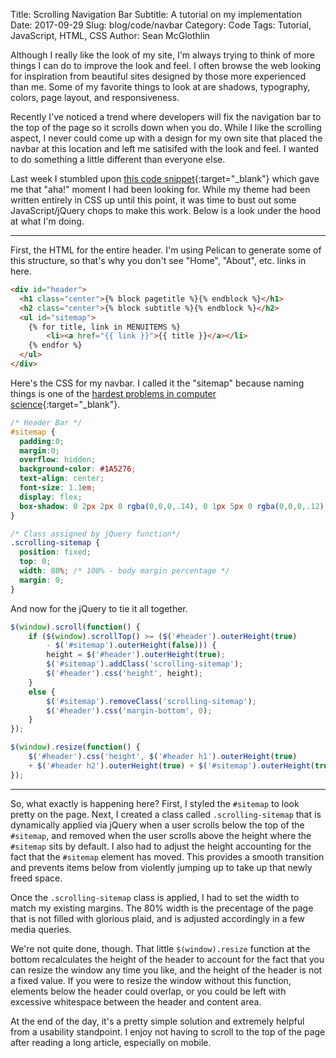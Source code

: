 Title: Scrolling Navigation Bar
Subtitle: A tutorial on my implementation
Date: 2017-09-29
Slug: blog/code/navbar
Category: Code
Tags: Tutorial, JavaScript, HTML, CSS
Author: Sean McGlothlin

Although I really like the look of my site, I'm always trying to think of more things I can do to improve the look and feel. I often browse the web looking for inspiration from beautiful sites designed by those more experienced than me. Some of my favorite things to look at are shadows, typography, colors, page layout, and responsiveness.

Recently I've noticed a trend where developers will fix the navigation bar to the top of the page so it scrolls down when you do. While I like the scrolling aspect, I never could come up with a design for my own site that placed the navbar at this location and left me satisifed with the look and feel. I wanted to do something a little different than everyone else.

Last week I stumbled upon [this code snippet](https://codepen.io/JGallardo/pen/lJoyk){:target="\_blank"} which gave me that "aha!" moment I had been looking for. While my theme had been written entirely in CSS up until this point, it was time to bust out some JavaScript/jQuery chops to make this work. Below is a look under the hood at what I'm doing.

---

First, the HTML for the entire header. I'm using Pelican to generate some of this structure, so that's why you don't see "Home", "About", etc. links in here.

```html
<div id="header">
  <h1 class="center">{% block pagetitle %}{% endblock %}</h1>
  <h2 class="center">{% block subtitle %}{% endblock %}</h2>
  <ul id="sitemap">
    {% for title, link in MENUITEMS %}
        <li><a href="{{ link }}">{{ title }}</a></li>
    {% endfor %}
  </ul>
</div>
```

Here's the CSS for my navbar. I called it the "sitemap" because naming things is one of the [hardest problems in computer science](https://twitter.com/codinghorror/status/506010907021828096?lang=en){:target="\_blank"}.

```css
/* Header Bar */
#sitemap {
  padding:0;
  margin:0;
  overflow: hidden;
  background-color: #1A5276;
  text-align: center;
  font-size: 1.1em;
  display: flex;
  box-shadow: 0 2px 2px 0 rgba(0,0,0,.14), 0 1px 5px 0 rgba(0,0,0,.12), 0 3px 1px -2px rgba(0,0,0,.2);
}

/* Class assigned by jQuery function*/
.scrolling-sitemap {
  position: fixed;
  top: 0;
  width: 80%; /* 100% - body margin percentage */
  margin: 0;
}
```


And now for the jQuery to tie it all together.

```javascript
$(window).scroll(function() {
	if ($(window).scrollTop() >= ($('#header').outerHeight(true)
		- $('#sitemap').outerHeight(false))) {
		height = $('#header').outerHeight(true);
		$('#sitemap').addClass('scrolling-sitemap');
		$('#header').css('height', height);
	}
	else {
		$('#sitemap').removeClass('scrolling-sitemap');
		$('#header').css('margin-bottom', 0);
	}
});

$(window).resize(function() {
	$('#header').css('height', $('#header h1').outerHeight(true)
	+ $('#header h2').outerHeight(true) + $('#sitemap').outerHeight(true));
});
```

---

So, what exactly is happening here? First, I styled the `#sitemap` to look pretty on the page. Next, I created a class called `.scrolling-sitemap` that is dynamically applied via jQuery when a user scrolls below the top of the `#sitemap`, and removed when the user scrolls above the height where the `#sitemap` sits by default. I also had to adjust the height accounting for the fact that the `#sitemap` element has moved. This provides a smooth transition and prevents items below from violently jumping up to take up that newly freed space.

Once the `.scrolling-sitemap` class is applied, I had to set the width to match my existing margins. The 80% width is the precentage of the page that is not filled with glorious plaid, and is adjusted accordingly in a few media queries.

We're not quite done, though. That little `$(window).resize` function at the bottom recalculates the height of the header to account for the fact that you can resize the window any time you like, and the height of the header is not a fixed value. If you were to resize the window without this function, elements below the header could overlap, or you could be left with excessive whitespace between the header and content area.

At the end of the day, it's a pretty simple solution and extremely helpful from a usability standpoint. I enjoy not having to scroll to the top of the page after reading a long article, especially on mobile.